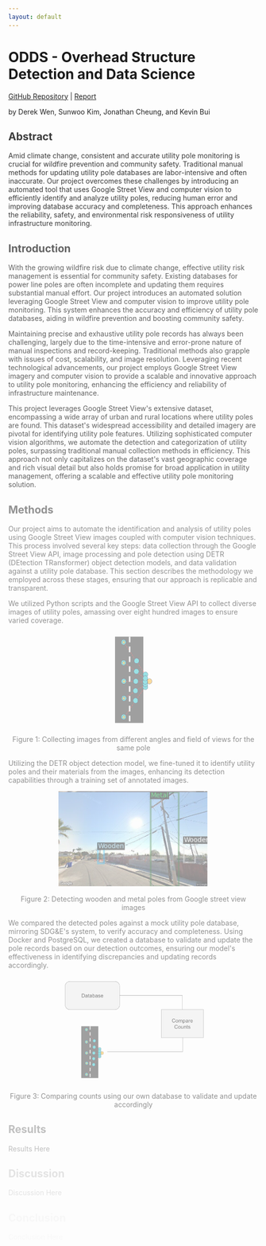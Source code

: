 ```yaml
---
layout: default
---
```


<style>
@keyframes fadeIn {
    from { opacity: 0; }
    to { opacity: 1; }
}

.fade-in-text-1, .fade-in-text-2, .fade-in-text-3, .fade-in-text-4, 
.fade-in-text-5, .fade-in-text-6, .fade-in-text-7, .fade-in-text-8 {
    opacity: 0;
    animation: fadeIn 2s ease-in-out forwards;
}

.fade-in-text-2 {
    animation-delay: 0.25s;
}

.fade-in-text-3 {
    animation-delay: 0.5s;
}

.fade-in-text-4 {
    animation-delay: 0.75s;
}

.fade-in-text-5 {
    animation-delay: 1s;
}

.fade-in-text-6 {
    animation-delay: 1.25s;
}

.fade-in-text-7 {
    animation-delay: 1.5s;
}

.fade-in-text-8 {
    animation-delay: 1.75s;
}
</style>

<h1 class="fade-in-text-1">ODDS - Overhead Structure Detection and Data Science</h1>
<p class="fade-in-text-2"><a href="https://github.com/jcheung4/DSC180B">GitHub Repository</a> | <a href="https://github.com/jcheung4/DSC180B">Report</a></p>
<p class="fade-in-text-2">by Derek Wen, Sunwoo Kim, Jonathan Cheung, and Kevin Bui</p>

<h2 class="fade-in-text-3">Abstract</h2>
<p class="fade-in-text-3">
Amid climate change, consistent and accurate utility pole monitoring is crucial for wildfire prevention and community safety. Traditional manual methods for updating utility pole databases are labor-intensive and often inaccurate. Our project overcomes these challenges by introducing an automated tool that uses Google Street View and computer vision to efficiently identify and analyze utility poles, reducing human error and improving database accuracy and completeness. This approach enhances the reliability, safety, and environmental risk responsiveness of utility infrastructure monitoring.
</p>

<h2 class="fade-in-text-4">Introduction</h2>
<p class="fade-in-text-4">
With the growing wildfire risk due to climate change, effective utility risk management is essential for community safety. Existing databases for power line poles are often incomplete and updating them requires substantial manual effort. Our project introduces an automated solution leveraging Google Street View and computer vision to improve utility pole monitoring. This system enhances the accuracy and efficiency of utility pole databases, aiding in wildfire prevention and boosting community safety.
</p>

<p class="fade-in-text-4">
Maintaining precise and exhaustive utility pole records has always been challenging, largely due to the time-intensive and error-prone nature of manual inspections and record-keeping. Traditional methods also grapple with issues of cost, scalability, and image resolution. Leveraging recent technological advancements, our project employs Google Street View imagery and computer vision to provide a scalable and innovative approach to utility pole monitoring, enhancing the efficiency and reliability of infrastructure maintenance.
</p>

<p class="fade-in-text-4">
This project leverages Google Street View's extensive dataset, encompassing a wide array of urban and rural locations where utility poles are found. This dataset's widespread accessibility and detailed imagery are pivotal for identifying utility pole features. Utilizing sophisticated computer vision algorithms, we automate the detection and categorization of utility poles, surpassing traditional manual collection methods in efficiency. This approach not only capitalizes on the dataset's vast geographic coverage and rich visual detail but also holds promise for broad application in utility management, offering a scalable and effective utility pole monitoring solution.
</p>

<h2 class="fade-in-text-5">Methods</h2>
<p class="fade-in-text-5">
Our project aims to automate the identification and analysis of utility poles using Google Street View images coupled with computer vision techniques. This process involved several key steps: data collection through the Google Street View API, image processing and pole detection using DETR (DEtection TRansformer) object detection models, and data validation against a utility pole database. This section describes the methodology we employed across these stages, ensuring that our approach is replicable and transparent.
</p>

<p class="fade-in-text-5">
We utilized Python scripts and the Google Street View API to collect diverse images of utility poles, amassing over eight hundred images to ensure varied coverage.
</p>

<div class="fade-in-text-5" style="text-align:center;">
    <img src="images/street_img_collect.png" alt="Descriptive Alt Text" style="width:20%; max-width:150px;">
    <p>Figure 1: Collecting images from different angles and field of views for the same pole</p>
</div>

<p class="fade-in-text-5">
Utilizing the DETR object detection model, we fine-tuned it to identify utility poles and their materials from the images, enhancing its detection capabilities through a training set of annotated images.
</p>

<div class="fade-in-text-5" style="text-align:center;">
    <img src="images/dect_samp.png" alt="Descriptive Alt Text" style="width:60%; max-width:450px;">
    <p>Figure 2: Detecting wooden and metal poles from Google street view images</p>
</div>

<p class="fade-in-text-5">
We compared the detected poles against a mock utility pole database, mirroring SDG&E's system, to verify accuracy and completeness. Using Docker and PostgreSQL, we created a database to validate and update the pole records based on our detection outcomes, ensuring our model's effectiveness in identifying discrepancies and updating records accordingly.
</p>

<div class="fade-in-text-5" style="text-align:center;">
    <img src="images/workflow.png" alt="Descriptive Alt Text" style="width:60%; max-width:450px;">
    <p>Figure 3: Comparing counts using our own database to validate and update accordingly</p>
</div>

<h2 class="fade-in-text-6">Results</h2>
<p class="fade-in-text-6">
Results Here
</p>

<h2 class="fade-in-text-7">Discussion</h2>
<p class="fade-in-text-7">
Discussion Here
</p>

<h2 class="fade-in-text-8">Conclusion</h2>
<p class="fade-in-text-8">
Conclusion Here
</p>
